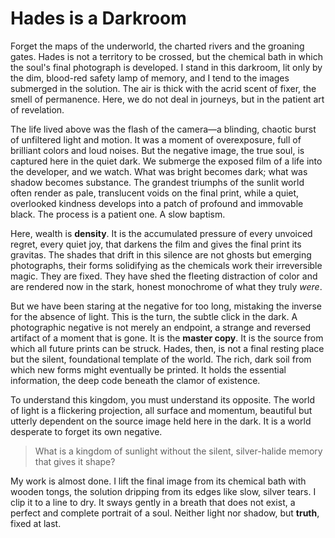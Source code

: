# Hades is a Darkroom

Forget the maps of the underworld, the charted rivers and the groaning gates. Hades is not a territory to be crossed, but the chemical bath in which the soul's final photograph is developed. I stand in this darkroom, lit only by the dim, blood-red safety lamp of memory, and I tend to the images submerged in the solution. The air is thick with the acrid scent of fixer, the smell of permanence. Here, we do not deal in journeys, but in the patient art of revelation.

The life lived above was the flash of the camera—a blinding, chaotic burst of unfiltered light and motion. It was a moment of overexposure, full of brilliant colors and loud noises. But the negative image, the true soul, is captured here in the quiet dark. We submerge the exposed film of a life into the developer, and we watch. What was bright becomes dark; what was shadow becomes substance. The grandest triumphs of the sunlit world often render as pale, translucent voids on the final print, while a quiet, overlooked kindness develops into a patch of profound and immovable black. The process is a patient one. A slow baptism.

Here, wealth is **density**. It is the accumulated pressure of every unvoiced regret, every quiet joy, that darkens the film and gives the final print its gravitas. The shades that drift in this silence are not ghosts but emerging photographs, their forms solidifying as the chemicals work their irreversible magic. They are fixed. They have shed the fleeting distraction of color and are rendered now in the stark, honest monochrome of what they truly *were*.

But we have been staring at the negative for too long, mistaking the inverse for the absence of light. This is the turn, the subtle click in the dark. A photographic negative is not merely an endpoint, a strange and reversed artifact of a moment that is gone. It is the **master copy**. It is the source from which all future prints can be struck. Hades, then, is not a final resting place but the silent, foundational template of the world. The rich, dark soil from which new forms might eventually be printed. It holds the essential information, the deep code beneath the clamor of existence.

To understand this kingdom, you must understand its opposite. The world of light is a flickering projection, all surface and momentum, beautiful but utterly dependent on the source image held here in the dark. It is a world desperate to forget its own negative.

> What is a kingdom of sunlight without the silent, silver-halide memory that gives it shape?

My work is almost done. I lift the final image from its chemical bath with wooden tongs, the solution dripping from its edges like slow, silver tears. I clip it to a line to dry. It sways gently in a breath that does not exist, a perfect and complete portrait of a soul. Neither light nor shadow, but **truth**, fixed at last.